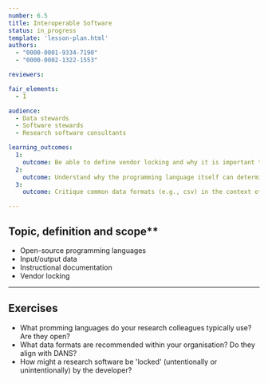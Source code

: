 ```yaml
---
number: 6.5
title: Interoperable Software
status: in_progress
template: 'lesson-plan.html'
authors:
  - "0000-0001-9334-7190"
  - "0000-0002-1322-1553"

reviewers:

fair_elements:
  - I

audience:
  - Data stewards
  - Software stewards
  - Research software consultants

learning_outcomes:
  1:
    outcome: Be able to define vendor locking and why it is important to FAIR research software.
  2:
    outcome: Understand why the programming language itself can determine interoperability.
  3:
    outcome: Critique common data formats (e.g., csv) in the context of research software.

--- 
```


## Topic, definition and scope**

* Open-source programming languages
* Input/output data
* Instructional documentation
* Vendor locking

---

## Exercises

* What promming languages do your research colleagues typically use? Are they open?
* What data formats are recommended within your organisation? Do they align with DANS?
* How might a research software be 'locked' (untentionally or unintentionally) by the developer?
